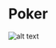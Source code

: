 # Poker

![alt text](http://s3.postimg.org/nayonlmdf/Screen_Shot_2015_09_11_at_2_01_54_PM.png "Poker")
